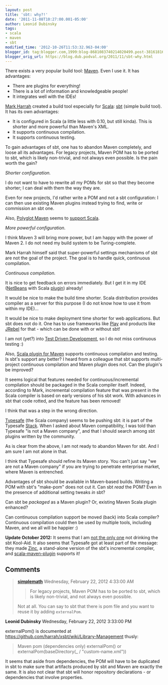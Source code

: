 ```yaml
---
layout: post
title: 'sbt: why?!'
date: '2011-11-08T10:27:00.001-05:00'
author: Leonid Dubinsky
tags:
- scala
- maven
- sbt
modified_time: '2012-10-26T11:53:32.963-04:00'
blogger_id: tag:blogger.com,1999:blog-8681083740214020499.post-3816181683279598138
blogger_orig_url: https://blog.dub.podval.org/2011/11/sbt-why.html
---
```


There exists a very popular build tool: [Maven](http://maven.apache.org/). Even I use it. It has advantages:
- There are plugins for everything!
- There is a lot of information and knowledgeable people!
- It integrates well with the IDEs!

[Mark Harrah](https://github.com/harrah) created a build tool especially for [Scala](http://www.scala-lang.org/):
[sbt](https://github.com/harrah/xsbt) (simple build tool). It has its own advantages:
- It is configured in Scala (a little less with 0.10, but still kinda). This is shorter and more powerful than Maven's XML.
- It supports continuous compilation.
- It supports continuous testing.

To gain advantages of sbt, one has to abandon Maven completely, and loose all its advantages. For legacy projects,
Maven POM has to be ported to sbt, which is likely non-trivial, and not always even possible. Is the pain worth the gain?

*Shorter configuration.*

I do not want to have to rewrite all my POMs for sbt so that they become shorter; I can deal with them the way they are.

Even for new projects, I'd rather write a POM and not a sbt configuration: I can then use existing Maven plugins instead
trying to find, write or commission an sbt one.

Also, [Polyglot Maven](http://polyglot.sonatype.org/) seems to [support Scala](http://polyglot.sonatype.org/scala.html).

*More powerful configuration.*

I think Maven 3 will bring more power, but I am happy with the power of Maven 2. I do not need my build system to be
Turing-complete.

Mark Harrah himself said that super-powerful settings mechanisms of sbt are not the goal of the project.
The goal is to handle quick, continuous compilation.

*Continuous compilation.*

It is nice to get feedback on errors immediately. But I get it in my IDE ([NetBeans](http://netbeans.org/) with Scala
[plugin](https://github.com/dcaoyuan/nbscala)) already!

It would be nice to make the build time shorter. Scala distribution provides compiler as a server for this purpose (I do
not know how to use it from within my IDE)...

It would be nice to make deployment time shorter for web applications. But sbt does not do it. One has to use frameworks
like [Play](http://www.playframework.org/) and products like [JRebel](http://zeroturnaround.com/jrebel/) for that -
which can be done with or without sbt!

I am not (yet?) into [Test Driven Development](http://en.wikipedia.org/wiki/Test-driven_development), so I do not miss
continuous testing :)

Also, [Scala plugin for Maven](http://scala-tools.org/mvnsites/maven-scala-plugin/) supports continuous compilation and
testing. Is sbt's support any better? I heard from a colleague that sbt supports multi-project continuous compilation
and Maven plugin does not. Can the plugin's be improved?

It seems logical that features needed for continuous/incremental compilation should be packaged in the Scala compiler
itself. Indeed, according to Mark, incremental compilation feature that was present in the Scala compiler is based on
early versions of his sbt work. With advances in sbt that code rotted, and the feature has been removed!

I think that was a step in the wrong direction.

[Typesafe](http://typesafe.com/) (the Scala company) seems to be pushing sbt: it is part of the Typesafe
[Stack](http://typesafe.com/stack). When I asked about Maven compatibility, I was told than Typesafe "is not a Maven
company", and that I should search among sbt plugins written by the community.

As is clear from the above, I am not ready to abandon Maven for sbt. And I am sure I am not alone in that.

I think that Typesafe should refine its Maven story. You can't just say "we are not a Maven company" if you are trying
to penetrate enterprise market, where Maven is entrenched.

Advantages of sbt should be available in Maven-based builds. Writing a POM with sbt's "make-pom" does not cut it. Can
sbt *read* the POM? Even in the presence of additional setting tweaks *in* sbt?

Can sbt be *packaged* as a Maven plugin? Or, existing Maven Scala plugin enhanced?

Can continuous compilation support be moved (back) into Scala compiler? Continuous compilation could then be used by
multiple tools, including Maven, and we all will be happier :)

**Update October 2012:** It seems that I am [not the only one](http://comments.gmane.org/gmane.comp.lang.scala.user/57137)
not drinking the sbt Kool-Aid. It also seems that Typesafe got at least part of the message: they made
[Zinc](https://github.com/typesafehub/zinc), a stand-alone version of the sbt's incremental compiler,
and [scala-maven-plugin](https://github.com/davidB/scala-maven-plugin) supports it!

## Comments ##

> **[simplemath](https://www.blogger.com/profile/02567011134577455324)** Wednesday, February 22, 2012 4:33:00 AM
>
>>For legacy projects, Maven POM has to be ported to sbt, which is likely non-trivial, and not always even possible.
>
> Not at all. You can say to sbt that there is pom file and you want to reuse it by adding `externalPom`.

  **Leonid Dubinsky** Wednesday, February 22, 2012 3:33:00 PM

  externalPom() is documented at https://github.com/harrah/xsbt/wiki/Library-Management thusly:
  > Maven pom (dependencies only) externalPom() or externalPom(baseDirectory(_ / "custom-name.xml"))

  It seems that aside from dependencies, the POM will have to be duplicated in sbt to make sure that artifacts produced
  by sbt and Maven are exactly the same. It is also not clear that sbt will honor repository declarations - or
  dependencies that involve properties.